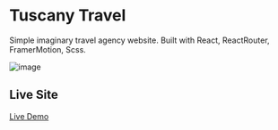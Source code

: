 # Tuscany Travel

Simple imaginary travel agency website. Built with React, ReactRouter, FramerMotion, Scss.

![image](https://i.ibb.co/t2htWgr/temp1.png)

## Live Site

[Live Demo](https://epic-franklin-8bfdbc.netlify.app/wine)
